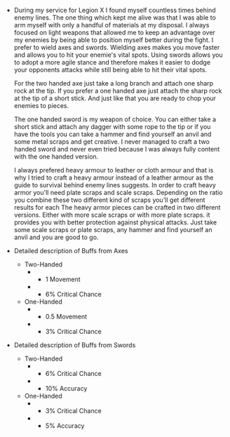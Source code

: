 - During my service for Legion X I found myself countless times behind enemy lines. The one thing which kept me alive was that I was able to arm myself with only a handful of materials at my disposal. I always focused on light weapons that allowed me to keep an advantage over my enemies by being able to position myself better during the fight. I prefer to wield axes and swords. Wielding axes makes you move faster and allows you to hit your enemie's vital spots. Using swords allows you to adopt a more agile stance and therefore makes it easier to dodge your opponents attacks while still being able to hit their vital spots.
  
  For the two handed axe just take a long branch and attach one sharp rock at the tip. If you prefer a one handed axe just attach the sharp rock at the tip of a short stick. And just like that you are ready to chop your enemies to pieces.
  
  The one handed sword is my weapon of choice. You can either take a short stick and attach any dagger with some rope to the tip or if you have the tools you can take a hammer and find yourself an anvil and some metal scraps and get creative. I never managed to craft a two handed sword and never even tried because I was always fully content with the one handed version.
  
  I always prefered heavy armour to leather or cloth armour and that is why I tried to craft a heavy armour instead of a leather armour as the guide to survival behind enemy lines suggests. In order to craft heavy armor you'll need plate scraps and scale scraps. Depending on the ratio you combine these two different kind of scraps you'll get different results for each The heavy armor pieces can be crafted in two different versions. Either with more scale scraps or with more plate scraps. 
  it provides you with better protection against physical attacks. Just take some scale scraps or plate scraps, any hammer and find yourself an anvil and you are good to go.
- Detailed description of Buffs from Axes
	- Two-Handed
		- + 1 Movement
		- + 6% Critical Chance
	- One-Handed
		- + 0.5 Movement
		- + 3% Critical Chance
- Detailed description of Buffs from Swords
	- Two-Handed
		- + 6% Critical Chance
		- + 10% Accuracy
	- One-Handed
		- + 3% Critical Chance
		- + 5% Accuracy